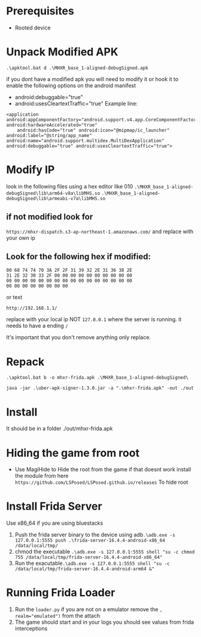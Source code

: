 # Prerequisites 
-  Rooted device
  
# Unpack Modified APK 
`.\apktool.bat d .\MHXR_base_1-aligned-debugSigned.apk`

if you dont have a modified apk you will need to modify it or hook it to enable the following options on the android manifest
- android:debuggable="true" 
- android:usesCleartextTraffic="true"
Example line:
```
<application android:appComponentFactory="android.support.v4.app.CoreComponentFactory" android:hardwareAccelerated="true" 
    android:hasCode="true" android:icon="@mipmap/ic_launcher" android:label="@string/app_name" android:name="android.support.multidex.MultiDexApplication" android:debuggable="true" android:usesCleartextTraffic="true">
```

# Modify IP
look in the following files using a hex editor like 010
`.\MHXR_base_1-aligned-debugSigned\lib\arm64-v8a\libMHS.so`
`.\MHXR_base_1-aligned-debugSigned\lib\armeabi-v7a\libMHS.so`

## if not modified look for 
`https://mhxr-dispatch.s3-ap-northeast-1.amazonaws.com/` and replace with your own ip
## Look for the following hex if modified:
```
00 68 74 74 70 3A 2F 2F 31 39 32 2E 31 36 38 2E
31 2E 32 30 33 2F 00 00 00 00 00 00 00 00 00 00
00 00 00 00 00 00 00 00 00 00 00 00 00 00 00 00
00 00 00 00 00 00 00 00
```

or text

`http://192.168.1.1/`

replace with your local ip NOT `127.0.0.1` where the server is running.  it needs to have a ending `/`

It's important that you don't remove anything only replace.

# Repack
`.\apktool.bat b -o mhxr-frida.apk .\MHXR_base_1-aligned-debugSigned\`

`java -jar .\uber-apk-signer-1.3.0.jar -a ".\mhxr-frida.apk" -out ./out`

# Install
It should be in a folder ./out/mhxr-frida.apk 
# Hiding the game from root
- Use MagiHide to Hide the root from the game if that doesnt work install the module from here `https://github.com/LSPosed/LSPosed.github.io/releases` To hide root

# Install Frida Server
Use x86_64 if you are using bluestacks
1. Push the frida server binary to the device using adb`.\adb.exe -s 127.0.0.1:5555 push .\frida-server-16.4.4-android-x86_64 /data/local/tmp/`  
2. chmod the executable `.\adb.exe -s 127.0.0.1:5555 shell "su -c chmod 755 /data/local/tmp/frida-server-16.4.4-android-x86_64"`                                          
3. Run the exacutable`.\adb.exe -s 127.0.0.1:5555 shell "su -c /data/local/tmp/frida-server-16.4.4-android-arm64 &"`
# Running Frida Loader
1. Run the `loader.py` if you are not on a emulator remove the `, realm="emulated")` from the attach
2. The game should start and in your logs you should see values from frida interceptions